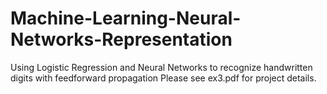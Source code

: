 # Machine-Learning-Neural-Networks-Representation
Using Logistic Regression and Neural Networks to recognize handwritten digits with feedforward propagation
Please see ex3.pdf for project details.
